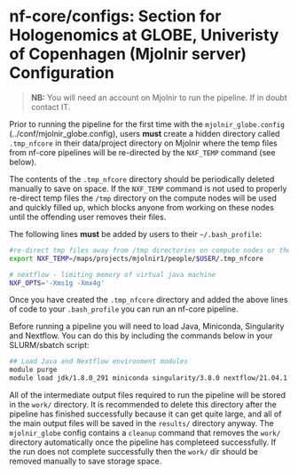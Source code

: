 # nf-core/configs: Section for Hologenomics at GLOBE, Univeristy of Copenhagen (Mjolnir server) Configuration

> **NB:** You will need an account on Mjolnir to run the pipeline. If in doubt contact IT.

Prior to running the pipeline for the first time with the `mjolnir_globe.config` (../conf/mjolnir_globe.config), users **must** create a hidden directory called `.tmp_nfcore` in their data/project directory on Mjolnir where the temp files from nf-core pipelines will be re-directed by the `NXF_TEMP` command (see below).

The contents of the `.tmp_nfcore` directory should be periodically deleted manually to save on space. 
If the `NXF_TEMP` command is not used to properly re-direct temp files the `/tmp` directory on the compute nodes will be used and quickly filled up, which blocks anyone from working on these nodes until the offending user removes their files.

The following lines **must** be added by users to their `~/.bash_profile`:

```bash
#re-direct tmp files away from /tmp directories on compute nodes or the headnode
export NXF_TEMP=/maps/projects/mjolnir1/people/$USER/.tmp_nfcore

# nextflow - limiting memory of virtual java machine
NXF_OPTS='-Xms1g -Xmx4g'
```

Once you have created the `.tmp_nfcore` directory and added the above lines of code to your `.bash_profile` you can run an nf-core pipeline.

Before running a pipeline you will need to load Java, Miniconda, Singularity and Nextflow. You can do this by including the commands below in your SLURM/sbatch script:

```bash
## Load Java and Nextflow environment modules
module purge
module load jdk/1.8.0_291 miniconda singularity/3.8.0 nextflow/21.04.1.5556
```

All of the intermediate output files required to run the pipeline will be stored in the `work/` directory. It is recommended to delete this directory after the pipeline has finished successfully because it can get quite large, and all of the main output files will be saved in the `results/` directory anyway.
The `mjolnir_globe` config contains a `cleanup` command that removes the `work/` directory automatically once the pipeline has completeed successfully. If the run does not complete successfully then the `work/` dir should be removed manually to save storage space.
